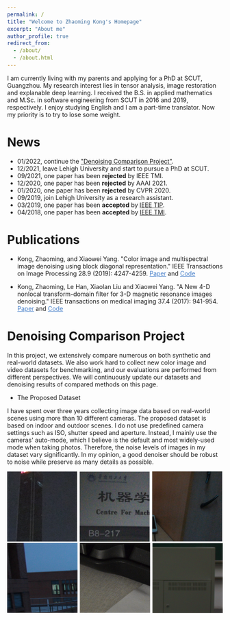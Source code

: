 ```yaml
---
permalink: /
title: "Welcome to Zhaoming Kong's Homepage"
excerpt: "About me"
author_profile: true
redirect_from: 
  - /about/
  - /about.html
---
```


I am currently living with my parents and applying for a PhD at SCUT, Guangzhou. My research interest lies in tensor analysis, image restoration and explanable deep learning. I received the B.S. in applied mathematics and M.Sc. in software engineering from SCUT in 2016 and 2019, respectively. I enjoy studying English and I am a part-time translator. Now my priority is to try to lose some weight.

News
======
+ 01/2022, continue the <a href="https://github.com/ZhaomingKong/Denoising-Comparison">"Denoising Comparison Project"</a>.
+ 12/2021, leave Lehigh University and start to pursue a PhD at SCUT.
+ 09/2021, one paper has been <b>rejected</b> by IEEE TMI.
+ 12/2020, one paper has been <b>rejected</b> by AAAI 2021.
+ 01/2020, one paper has been <b>rejected</b> by CVPR 2020.
+ 09/2019, join Lehigh University as a research assistant.
+ 03/2019, one paper has been <b>accepted</b> by <a href="https://arxiv.org/pdf/1902.03954.pdf">IEEE TIP</a>.
+ 04/2018, one paper has been <b>accepted</b> by <a href="https://www.researchgate.net/profile/Kong-Zhaoming/publication/321355503_A_New_4D_Nonlocal_Transform-Domain_Filter_for_3D_Magnetic_Resonance_Images_Denoising/links/5bcfd741a6fdcc204a0359ed/A-New-4D-Nonlocal-Transform-Domain-Filter-for-3D-Magnetic-Resonance-Images-Denoising.pdf">IEEE TMI</a>.

Publications
======
* Kong, Zhaoming, and Xiaowei Yang. "Color image and multispectral image denoising using block diagonal representation." IEEE Transactions on Image Processing 28.9 (2019): 4247-4259. <a style="color: #447ec9" href="https://arxiv.org/pdf/1902.03954.pdf">Paper</a> and <a style="color: #447ec9" href="https://github.com/ZhaomingKong/color_image_denoising">Code</a>

* Kong, Zhaoming, Le Han, Xiaolan Liu and Xiaowei Yang. "A New 4-D nonlocal transform-domain filter for 3-D magnetic resonance images denoising." IEEE transactions on medical imaging 37.4 (2017): 941-954. <a style="color: #447ec9" href="https://www.researchgate.net/profile/Kong-Zhaoming/publication/321355503_A_New_4D_Nonlocal_Transform-Domain_Filter_for_3D_Magnetic_Resonance_Images_Denoising/links/5bcfd741a6fdcc204a0359ed/A-New-4D-Nonlocal-Transform-Domain-Filter-for-3D-Magnetic-Resonance-Images-Denoising.pdf">Paper</a> and <a style="color: #447ec9" href="https://github.com/ZhaomingKong/medical_image_denoising">Code</a>

Denoising Comparison Project
======
In this project, we extensively compare numerous on both synthetic and real-world datasets. We also work hard to collect new color image and video datasets for benchmarking, and our evaluations are performed from different perspectives. We will continuously update our datasets and denoising results of compared methods on this page.  

* The Proposed Dataset

I have spent over three years collecting image data based on real-world scenes using more than 10 different cameras. The proposed dataset is based on indoor and outdoor scenes. I do not use predefined camera settings such as ISO, shutter speed and aperture. Instead, I mainly use the cameras' auto-mode, which I believe is the default and most widely-used mode when taking photos. Therefore, the noise levels of images in my dataset vary significantly. In my opinion, a good denoiser should be robust to noise while preserve as many details as possible.  

<img src='/images/Demo.png'>  

<img src='/images/Demo2.png'>
